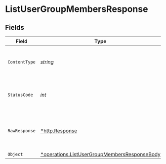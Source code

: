 # ListUserGroupMembersResponse


## Fields

| Field                                                                                                       | Type                                                                                                        | Required                                                                                                    | Description                                                                                                 |
| ----------------------------------------------------------------------------------------------------------- | ----------------------------------------------------------------------------------------------------------- | ----------------------------------------------------------------------------------------------------------- | ----------------------------------------------------------------------------------------------------------- |
| `ContentType`                                                                                               | *string*                                                                                                    | :heavy_check_mark:                                                                                          | HTTP response content type for this operation                                                               |
| `StatusCode`                                                                                                | *int*                                                                                                       | :heavy_check_mark:                                                                                          | HTTP response status code for this operation                                                                |
| `RawResponse`                                                                                               | [*http.Response](https://pkg.go.dev/net/http#Response)                                                      | :heavy_check_mark:                                                                                          | Raw HTTP response; suitable for custom response parsing                                                     |
| `Object`                                                                                                    | [*operations.ListUserGroupMembersResponseBody](../../models/operations/listusergroupmembersresponsebody.md) | :heavy_minus_sign:                                                                                          | OK                                                                                                          |